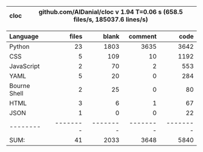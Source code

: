 cloc|github.com/AlDanial/cloc v 1.94  T=0.06 s (658.5 files/s, 185037.6 lines/s)
--- | ---

Language|files|blank|comment|code
:-------|-------:|-------:|-------:|-------:
Python|23|1803|3635|3642
CSS|5|109|10|1192
JavaScript|2|70|2|553
YAML|5|20|0|284
Bourne Shell|2|25|0|80
HTML|3|6|1|67
JSON|1|0|0|22
--------|--------|--------|--------|--------
SUM:|41|2033|3648|5840
